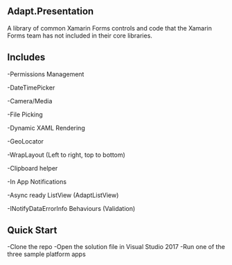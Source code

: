 ## Adapt.Presentation
A library of common Xamarin Forms controls and code that the Xamarin Forms team has not included in their core libraries. 

## Includes

-Permissions Management

-DateTimePicker

-Camera/Media

-File Picking

-Dynamic XAML Rendering

-GeoLocator

-WrapLayout (Left to right, top to bottom)

-Clipboard helper

-In App Notifications

-Async ready ListView (AdaptListView)

-INotifyDataErrorInfo Behaviours (Validation)

## Quick Start
-Clone the repo
-Open the solution file in Visual Studio 2017
-Run one of the three sample platform apps
